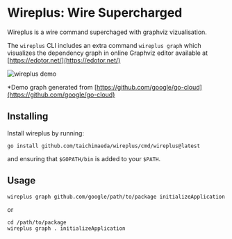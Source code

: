 # Wireplus: Wire Supercharged

Wireplus is a wire command superchaged with graphviz vizualisation.

The `wireplus` CLI includes an extra command `wireplus graph` which visualizes the dependency graph
in online Graphviz editor available at [https://edotor.net/](https://edotor.net/)

![wireplus demo](https://user-images.githubusercontent.com/28210288/268586107-58cae342-a579-4f38-ba1e-47612572adab.png)

*Demo graph generated from [https://github.com/google/go-cloud](https://github.com/google/go-cloud)

## Installing

Install wireplus by running:

```shell
go install github.com/taichimaeda/wireplus/cmd/wireplus@latest
```

and ensuring that `$GOPATH/bin` is added to your `$PATH`.

## Usage

```shell
wireplus graph github.com/google/path/to/package initializeApplication
```

or

```shell
cd /path/to/package
wireplus graph . initializeApplication
```
